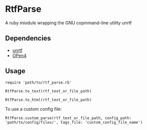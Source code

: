 # RtfParse
A ruby miodule wrapping the GNU copmmand-line utility unrtf

## Dependencies
- [unrtf](https://www.gnu.org/software/unrtf/)
- [OPen4](https://github.com/ahoward/open4)

## Usage
`require 'path/to/rtf_parse.rb'`

`RtfParse.to_text(rtf_text_or_file_path)`

`RtfParse.to_html(rtf_text_or_file_path)`

To use a custom config file:

`RtfParse.custom_parse(rtf_text_or_file_path, config_path: 'path/to/config/files/', tags_file: 'custom_config_file_name')`
